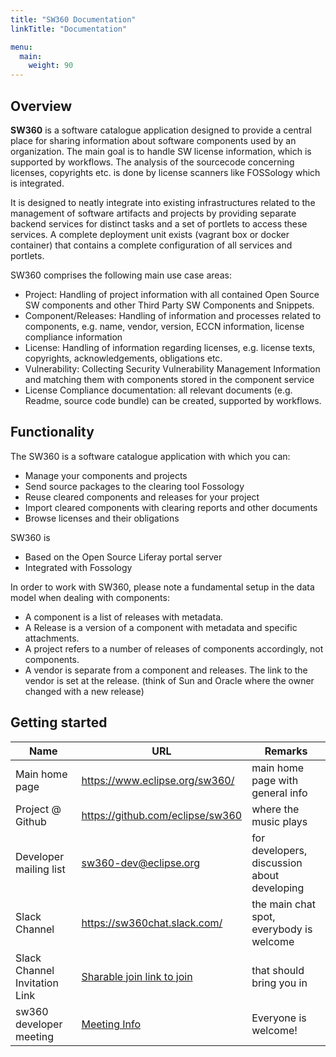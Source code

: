```yaml
---
title: "SW360 Documentation"
linkTitle: "Documentation"

menu:
  main:
    weight: 90
---
```


## Overview
**SW360** is a software catalogue application designed to provide a central place for sharing information about software components used by an organization. The main goal is to handle SW license information, which is supported by workflows. The analysis of the sourcecode concerning licenses, copyrights etc. is done by license scanners like FOSSology which is integrated.

It is designed to neatly integrate into existing infrastructures related to the management of software artifacts and projects by providing separate backend services for distinct tasks and a set of portlets to access these services. A complete deployment unit exists (vagrant box or docker container) that contains a complete configuration of all services and portlets.

SW360 comprises the following main use case areas:

- Project: Handling of project information with all contained Open Source SW components and other Third Party SW Components and Snippets.
- Component/Releases: Handling of information and processes related to components, e.g. name, vendor, version, ECCN information, license compliance information
- License: Handling of information regarding licenses, e.g. license texts, copyrights, acknowledgements, obligations etc.
- Vulnerability: Collecting Security Vulnerability Management Information and matching them with components stored in the component service
- License Compliance documentation: all relevant documents (e.g. Readme, source code bundle) can be created, supported by workflows.

## Functionality
The SW360 is a software catalogue application with which you can:

- Manage your components and projects
- Send source packages to the clearing tool Fossology
- Reuse cleared components and releases for your project
- Import cleared components with clearing reports and other documents
- Browse licenses and their obligations

SW360 is
- Based on the Open Source Liferay portal server
- Integrated with Fossology

 In order to work with SW360, please note a fundamental setup in the data model when dealing with components:

- A component is a list of releases with metadata. 
- A Release is a version of a component with metadata and specific attachments.
- A project refers to a number of releases of components accordingly, not components.
- A vendor is separate from a component and releases. The link to the vendor is set at the release. (think of Sun and Oracle where the owner changed with a new release)

## Getting started

| Name | URL | Remarks |
| --- | --- | --- |
| Main home page | https://www.eclipse.org/sw360/ | main home page with general info |
| Project @ Github | https://github.com/eclipse/sw360 | where the music plays |
| Developer mailing list | sw360-dev@eclipse.org | for developers, discussion about developing |
| Slack Channel | https://sw360chat.slack.com/ | the main chat spot, everybody is welcome |
| Slack Channel Invitation Link | [Sharable join link to join](https://join.slack.com/t/sw360chat/shared_invite/enQtNzg5NDQxMTQyNjA5LThiMjBlNTRmOWI0ZjJhYjc0OTk3ODM4MjBmOGRhMWRmN2QzOGVmMzQwYzAzN2JkMmVkZTI1ZjRhNmJlNTY4ZGI) | that should bring you in |
| sw360 developer meeting | [Meeting Info](Developer-Meetings) | Everyone is welcome!
